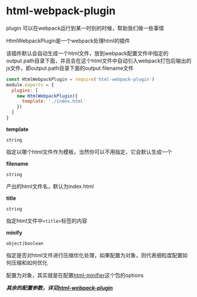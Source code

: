 # html-webpack-plugin
plugin 可以在webpack运行到某一时刻的时候，帮助我们做一些事情

HtmlWebpackPlugin是一个webpack处理html的插件

该插件默认会自动生成一个html文件，放到webpack配置文件中指定的output.path目录下面，并且会在这个html文件中自动引入webpack打包后输出的js文件，即output.path目录下面的output.filename文件

```js
const HtmlWebpackPlugin = require('html-webpack-plugin')
module.exports = {
  plugins: [
    new HtmlWebpackPlugin({
      template: './index.html'
    })
  ]
}
```
**template**

`string`

指定以哪个html文件作为模板，当然你可以不用指定，它会默认生成一个

**filename**

`string`

产出的html文件名，默认为index.html

**title**

`string`

指定html文件中`<title>`标签的内容

**minify**

`object|boolean`

指定是否对html文件进行压缩优化处理，如果配置为对象，则代表细粒度配置如何压缩和如何优化 

配置为对象，其实就是在配置[html-minifier](https://github.com/kangax/html-minifier)这个包的options


***其余的配置参数，详见[html-webpack-plugin](https://www.npmjs.com/package/html-webpack-plugin)***
